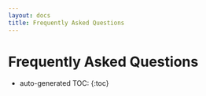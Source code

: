 ```yaml
---
layout: docs
title: Frequently Asked Questions
---
```

# Frequently Asked Questions

* auto-generated TOC:
{:toc}

